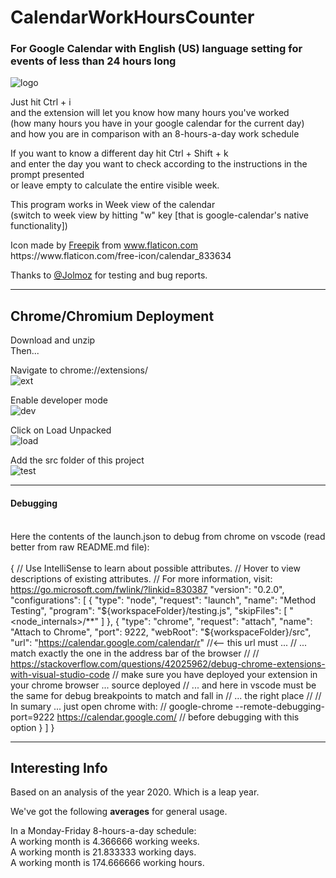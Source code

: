 # CalendarWorkHoursCounter              
### For Google Calendar with **English (US)** language setting for events of less than 24 hours long
![logo](https://i.imgur.com/rvu0leX.png)


Just hit Ctrl + i\
and the extension will let you know how many hours you've worked\
(how many hours you have in your google calendar for the current day)\
and how you are in comparison with an 8-hours-a-day work schedule


If you want to know a different day hit Ctrl + Shift + k\
and enter the day you want to check according to the instructions in the prompt presented\
or leave empty to calculate the entire visible week.


This program works in Week view of the calendar\
(switch to week view by hitting "w" key [that is google-calendar's native functionality])

<p>Icon made by <a href="https://www.flaticon.com/authors/freepik" title="Freepik" target="_blank">Freepik</a> from <a target="_blank" href="https://www.flaticon.com/" title="Flaticon">www.flaticon.com</a><br>https://www.flaticon.com/free-icon/calendar_833634</p>




Thanks to [@Jolmoz](https://github.com/jolmoz) for testing and bug reports.


______________________________________________________
## Chrome/Chromium Deployment
Download and unzip\
Then...

Navigate to chrome://extensions/\
![ext](https://i.imgur.com/SvH24jl.png)


Enable developer mode\
![dev](https://i.imgur.com/INuY53o.png)


Click on Load Unpacked\
![load](https://i.imgur.com/LQxZXyJ.png)


Add the src folder of this project\
![test](https://i.imgur.com/G53upoE.png)

______________________________________________________
#### Debugging
\
Here the contents of the launch.json to debug from chrome on vscode (read better from raw README.md file):
\
\
{
    // Use IntelliSense to learn about possible attributes.
    // Hover to view descriptions of existing attributes.
    // For more information, visit: https://go.microsoft.com/fwlink/?linkid=830387
    "version": "0.2.0",
    "configurations": [
        {
            "type": "node",
            "request": "launch",
            "name": "Method Testing",
            "program": "${workspaceFolder}/testing.js",
            "skipFiles": [
                "<node_internals>/**"
            ]
        },
        {
            "type": "chrome",
            "request": "attach",
            "name": "Attach to Chrome",
            "port": 9222,
            "webRoot": "${workspaceFolder}/src",
            "url": "https://calendar.google.com/calendar/r" //<-- this url must ...
            // ... match exactly the one in the address bar of the browser
            //
            // https://stackoverflow.com/questions/42025962/debug-chrome-extensions-with-visual-studio-code
            // make sure you have deployed your extension in your chrome browser ... source deployed 
            // ... and here in vscode must be the same for debug breakpoints to match and fall in 
            // ... the right place
            // 
            // In sumary ... just open chrome with:
            // google-chrome --remote-debugging-port=9222 https://calendar.google.com/
            // before debugging with this option
        }
    ]
}

______________________________________________________

## Interesting Info
Based on an analysis of the year 2020. Which is a leap year.

We've got the following **averages** for general usage.

In a Monday-Friday 8-hours-a-day schedule:\
A working month is 4.366666 working weeks.\
A working month is 21.833333 working days.\
A working month is 174.666666 working hours.
